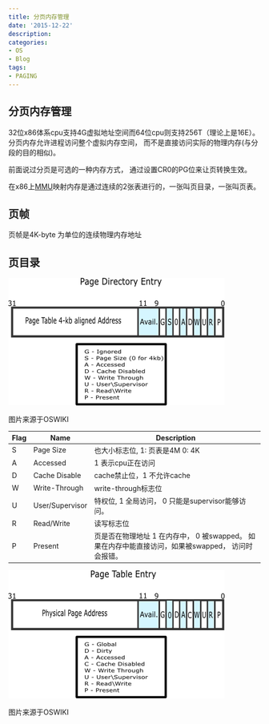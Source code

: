 ```yaml
---
title: 分页内存管理
date: '2015-12-22'
description:
categories:
- OS
- Blog
tags:
- PAGING
---
```



分页内存管理
------------------------

32位x86体系cpu支持4G虚拟地址空间而64位cpu则支持256T（理论上是16E）。分页内存允许进程访问整个虚拟内存空间， 而不是直接访问实际的物理内存(与分段的目的相似)。

前面说过分页是可选的一种内存方式， 通过设置CR0的PG位来让页转换生效。

在x86上[MMU](http://wiki.osdev.org/MMU)映射内存是通过连续的2张表进行的，一张叫页目录，一张叫页表。

页帧
---------------------

页帧是4K-byte 为单位的连续物理内存地址

页目录
----------------------

![page directory (from OSDev wiki)](https://raw.githubusercontent.com/Joinhack/blog/master/images/Page_dir.png)

图片来源于OSWIKI


Flag  | Name           |Description   
---   |---             |--- 
S     |Page Size       |也大小标志位, 1: 页表是4M 0: 4K
A     |Accessed        |1 表示cpu正在访问 
D     |Cache Disable   |cache禁止位，1 不允许cache
W     |Write-Through   |write-through标志位
U     |User/Supervisor |特权位, 1 全局访问， 0 只能是supervisor能够访问。
R     |Read/Write      |读写标志位
P     |Present         |页是否在物理地址 1 在内存中， 0 被swapped。 如果在内存中能直接访问，如果被swapped， 访问时会报错。


![page table (from OSDev wiki)](https://raw.githubusercontent.com/Joinhack/blog/master/images/Page_table.png)

图片来源于OSWIKI
